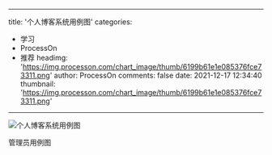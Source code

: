 
---
title: '个人博客系统用例图'
categories: 
 - 学习
 - ProcessOn
 - 推荐
headimg: 'https://img.processon.com/chart_image/thumb/6199b61e1e085376fce73311.png'
author: ProcessOn
comments: false
date: 2021-12-17 12:34:40
thumbnail: 'https://img.processon.com/chart_image/thumb/6199b61e1e085376fce73311.png'
---

<div>   
<img class="thumb" alt="个人博客系统用例图" src="https://img.processon.com/chart_image/thumb/6199b61e1e085376fce73311.png" referrerpolicy="no-referrer">
<p>管理员用例图</p>  
</div>
            